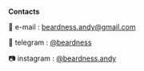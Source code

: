 **Contacts**

💌 e-mail : beardness.andy@gmail.com

💬 telegram : [@beardness](https://t.me/beardness)

📷 instagram : [@beardness.andy](https://www.instagram.com/beardness.andy)
